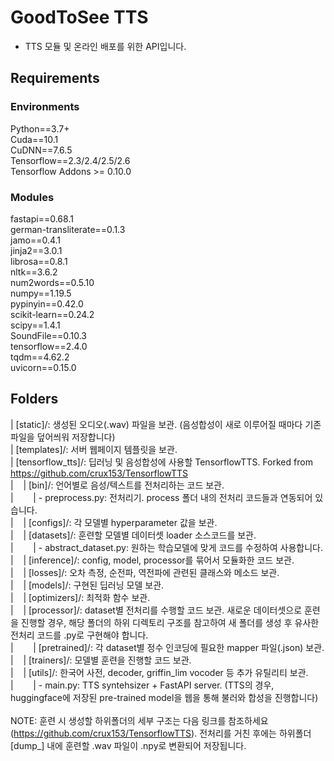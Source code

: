 # GoodToSee TTS

- TTS 모듈 및 온라인 배포를 위한 API입니다.

## Requirements
### Environments
Python==3.7+<br>
Cuda==10.1<br>
CuDNN==7.6.5<br>
Tensorflow==2.3/2.4/2.5/2.6<br>
Tensorflow Addons >= 0.10.0<br>

### Modules
fastapi==0.68.1<br>
german-transliterate==0.1.3<br>
jamo==0.4.1<br>
jinja2==3.0.1<br>
librosa==0.8.1<br>
nltk==3.6.2<br>
num2words==0.5.10<br>
numpy==1.19.5<br>
pypinyin==0.42.0<br>
scikit-learn==0.24.2<br>
scipy==1.4.1<br>
SoundFile==0.10.3<br>
tensorflow==2.4.0<br>
tqdm==4.62.2<br>
uvicorn==0.15.0<br>

## Folders
| [static]/: 생성된 오디오(.wav) 파일을 보관. (음성합성이 새로 이루어질 때마다 기존 파일을 덮어씌워 저장합니다)<br>
| [templates]/: 서버 웹페이지 템플릿을 보관.<br>
| [tensorflow_tts]/: 딥러닝 및 음성합성에 사용할 TensorflowTTS. Forked from https://github.com/crux153/TensorflowTTS<br>
|&nbsp;&nbsp;&nbsp;&nbsp;| [bin]/: 언어별로 음성/텍스트를 전처리하는 코드 보관.<br>
|&nbsp;&nbsp;&nbsp;&nbsp;&nbsp;&nbsp;&nbsp;&nbsp;| - preprocess.py: 전처리기. process 폴더 내의 전처리 코드들과 연동되어 있습니다.<br>
|&nbsp;&nbsp;&nbsp;&nbsp;| [configs]/: 각 모델별 hyperparameter 값을 보관.<br>
|&nbsp;&nbsp;&nbsp;&nbsp;| [datasets]/: 훈련할 모델별 데이터셋 loader 소스코드를 보관.<br> 
|&nbsp;&nbsp;&nbsp;&nbsp;&nbsp;&nbsp;&nbsp;&nbsp;| - abstract_dataset.py: 원하는 학습모델에 맞게 코드를 수정하여 사용합니다.<br>
|&nbsp;&nbsp;&nbsp;&nbsp;| [inference]/: config, model, processor를 묶어서 모듈화한 코드 보관.<br>
|&nbsp;&nbsp;&nbsp;&nbsp;| [losses]/: 오차 측정, 순전파, 역전파에 관련된 클래스와 메소드 보관.<br>
|&nbsp;&nbsp;&nbsp;&nbsp;| [models]/: 구현된 딥러닝 모델 보관.<br>
|&nbsp;&nbsp;&nbsp;&nbsp;| [optimizers]/: 최적화 함수 보관.<br>
|&nbsp;&nbsp;&nbsp;&nbsp;| [processor]/: dataset별 전처리를 수행할 코드 보관. 새로운 데이터셋으로 훈련을 진행할 경우, 해당 폴더의 하위 디렉토리 구조를 참고하여 새 폴더를 생성 후 유사한 전처리 코드를 .py로 구현해야 합니다.<br>
|&nbsp;&nbsp;&nbsp;&nbsp;&nbsp;&nbsp;&nbsp;&nbsp;| [pretrained]/: 각 dataset별 정수 인코딩에 필요한 mapper 파일(.json) 보관.<br>
|&nbsp;&nbsp;&nbsp;&nbsp;| [trainers]/: 모델별 훈련을 진행할 코드 보관.<br>
|&nbsp;&nbsp;&nbsp;&nbsp;| [utils]/: 한국어 사전, decoder, griffin_lim vocoder 등 추가 유틸리티 보관.<br>
|&nbsp;&nbsp;&nbsp;&nbsp;&nbsp;&nbsp;&nbsp;&nbsp;| - main.py: TTS syntehsizer + FastAPI server. (TTS의 경우, huggingface에 저장된 pre-trained model을 웹을 통해 불러와 합성을 진행합니다)<br>
<br>
NOTE: 훈련 시 생성할 하위폴더의 세부 구조는 다음 링크를 참조하세요(https://github.com/crux153/TensorflowTTS). 전처리를 거친 후에는 하위폴더 [dump_] 내에 훈련할 .wav 파일이 .npy로 변환되어 저장됩니다.
